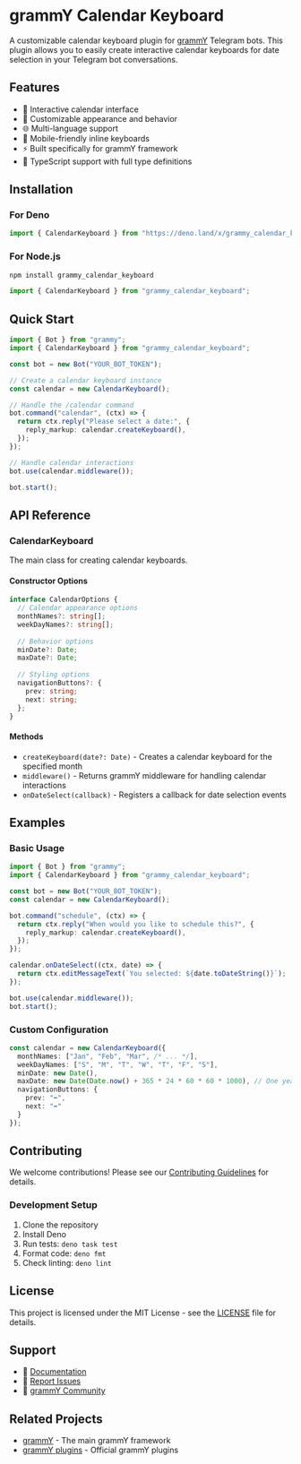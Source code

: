 # grammY Calendar Keyboard

A customizable calendar keyboard plugin for [grammY](https://grammy.dev/) Telegram bots. This plugin allows you to easily create interactive calendar keyboards for date selection in your Telegram bot conversations.

## Features

- 📅 Interactive calendar interface
- 🎨 Customizable appearance and behavior
- 🌐 Multi-language support
- 📱 Mobile-friendly inline keyboards
- ⚡ Built specifically for grammY framework
- 🔧 TypeScript support with full type definitions

## Installation

### For Deno

```typescript
import { CalendarKeyboard } from "https://deno.land/x/grammy_calendar_keyboard/mod.ts";
```

### For Node.js

```bash
npm install grammy_calendar_keyboard
```

```typescript
import { CalendarKeyboard } from "grammy_calendar_keyboard";
```

## Quick Start

```typescript
import { Bot } from "grammy";
import { CalendarKeyboard } from "grammy_calendar_keyboard";

const bot = new Bot("YOUR_BOT_TOKEN");

// Create a calendar keyboard instance
const calendar = new CalendarKeyboard();

// Handle the /calendar command
bot.command("calendar", (ctx) => {
  return ctx.reply("Please select a date:", {
    reply_markup: calendar.createKeyboard(),
  });
});

// Handle calendar interactions
bot.use(calendar.middleware());

bot.start();
```

## API Reference

### CalendarKeyboard

The main class for creating calendar keyboards.

#### Constructor Options

```typescript
interface CalendarOptions {
  // Calendar appearance options
  monthNames?: string[];
  weekDayNames?: string[];
  
  // Behavior options
  minDate?: Date;
  maxDate?: Date;
  
  // Styling options
  navigationButtons?: {
    prev: string;
    next: string;
  };
}
```

#### Methods

- `createKeyboard(date?: Date)` - Creates a calendar keyboard for the specified month
- `middleware()` - Returns grammY middleware for handling calendar interactions
- `onDateSelect(callback)` - Registers a callback for date selection events

## Examples

### Basic Usage

```typescript
import { Bot } from "grammy";
import { CalendarKeyboard } from "grammy_calendar_keyboard";

const bot = new Bot("YOUR_BOT_TOKEN");
const calendar = new CalendarKeyboard();

bot.command("schedule", (ctx) => {
  return ctx.reply("When would you like to schedule this?", {
    reply_markup: calendar.createKeyboard(),
  });
});

calendar.onDateSelect((ctx, date) => {
  return ctx.editMessageText(`You selected: ${date.toDateString()}`);
});

bot.use(calendar.middleware());
bot.start();
```

### Custom Configuration

```typescript
const calendar = new CalendarKeyboard({
  monthNames: ["Jan", "Feb", "Mar", /* ... */],
  weekDayNames: ["S", "M", "T", "W", "T", "F", "S"],
  minDate: new Date(),
  maxDate: new Date(Date.now() + 365 * 24 * 60 * 60 * 1000), // One year from now
  navigationButtons: {
    prev: "⬅️",
    next: "➡️"
  }
});
```

## Contributing

We welcome contributions! Please see our [Contributing Guidelines](CONTRIBUTING.md) for details.

### Development Setup

1. Clone the repository
2. Install Deno
3. Run tests: `deno task test`
4. Format code: `deno fmt`
5. Check linting: `deno lint`

## License

This project is licensed under the MIT License - see the [LICENSE](LICENSE) file for details.

## Support

- 📖 [Documentation](https://github.com/KnightNiwrem/grammy_calendar_keyboard#readme)
- 🐛 [Report Issues](https://github.com/KnightNiwrem/grammy_calendar_keyboard/issues)
- 💬 [grammY Community](https://grammy.dev/guide/introduction.html)

## Related Projects

- [grammY](https://grammy.dev/) - The main grammY framework
- [grammY plugins](https://grammy.dev/plugins/) - Official grammY plugins